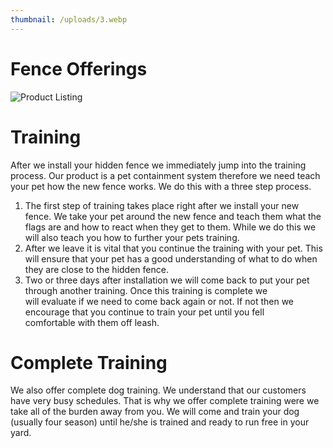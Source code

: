 ```yaml
---
thumbnail: /uploads/3.webp
---
```

# Fence Offerings

![Product Listing](/uploads/fences.webp)

# Training

After we install your hidden fence we immediately jump into the training process. Our product is a pet containment system therefore we need teach your pet how the new fence works. We do this with a three step process. 

1. The first step of training takes place right after we install your new fence. We take your pet around the new fence and teach them what the flags are and how to react when they get to them. While we do this we will also teach you how to further your pets training.
2. After we leave it is vital that you continue the training with your pet. This will ensure that your pet has a good understanding of what to do when they are close to the hidden fence.
3. Two or three days after installation we will come back to put your pet through another training. Once this training is complete we will evaluate if we need to come back again or not. If not then we encourage that you continue to train your pet until you fell comfortable with them off leash.

# Complete Training

We also offer complete dog training. We understand that our customers have very busy schedules. That is why we offer complete training were we take all of the burden away from you. We will come and train your dog (usually four season) until he/she is trained and ready to run free in your yard.